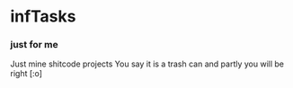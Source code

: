 # infTasks
### just for me

Just mine shitcode projects
You say it is a trash can and partly you will be right [:o]

